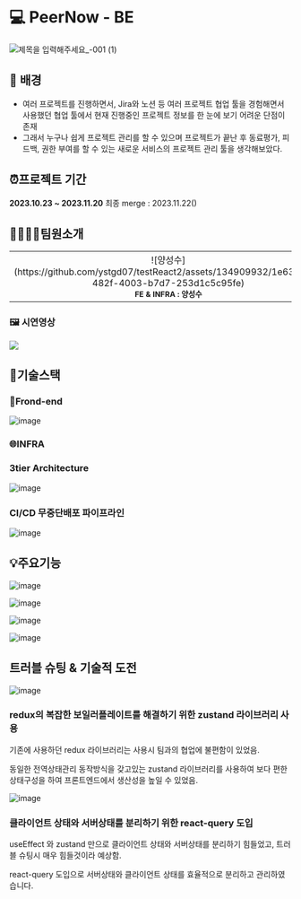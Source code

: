 # 💻 PeerNow - BE
![제목을 입력해주세요_-001 (1)](https://github.com/ystgd07/testReact2/assets/134909932/1c474c4c-a9e3-4f80-b7ce-29f366eeb72a) 

## 🧐 배경

 - 여러 프로젝트를 진행하면서, Jira와 노션 등 여러 프로젝트 협업 툴을 경험해면서 사용했던 협업 툴에서 현재 진행중인 프로젝트 정보를 한 눈에 보기 어려운 단점이 존재
 - 그래서 누구나 쉽게 프로젝트 관리를 할 수 있으며 프로젝트가 끝난 후 동료평가, 피드백, 권한 부여를 할 수 있는 새로운 서비스의 프로젝트 관리 툴을 생각해보았다.

## ⏰프로젝트 기간
<b>2023.10.23 ~ 2023.11.20</b>
최종 merge : 2023.11.22()

## 👨‍👩‍👧‍👦팀원소개
<table>
  <tbody>
    <tr>
      <td align="center">![양성수](https://github.com/ystgd07/testReact2/assets/134909932/1e63d620-482f-4003-b7d7-253d1c5c95fe)<br /><sub><b>FE & INFRA : 양성수</b></sub><br /></td>
      <td align="center">![이슬비](https://github.com/ystgd07/testReact2/assets/134909932/85e99ef7-4891-4808-8474-25e6b4017091)"><br /><sub><b>FE & INFRA : 이슬비</b></sub><br /></td>
      <td align="center">![정현욱](https://github.com/ystgd07/testReact2/assets/134909932/85e99ef7-4891-4808-8474-25e6b4017091)"><br /><sub><b>FE & INFRA : 정현욱</b></sub><br /></td>
      <td align="center">![최현희](https://github.com/ystgd07/testReact2/assets/134909932/85e99ef7-4891-4808-8474-25e6b4017091)"><br /><sub><b>FE & INFRA : 최현희</b></sub><br /></td>      
    </tr>
  </tbody>
</table>

### 🖼 시연영상
<img src="https://github.com/n0hack/readme-template/assets/112933943/5e39ccca-699f-4c53-9328-f9baef9d2973">
</img>

## 🔧기술스택
### 🎨Frond-end
 ![image](https://github.com/ystgd07/testReact2/assets/112933943/d19322cf-abc0-43ce-b222-40fa3a424fb2)

### 🌐INFRA
<h3> 3tier Architecture</h3>

![image](https://github.com/ystgd07/testReact2/assets/112933943/2009523c-7321-486c-9d87-20e804e5d74c)

<h3>CI/CD 무중단배포 파이프라인</h3>


![image](https://github.com/ystgd07/testReact2/assets/112933943/0483480f-212a-427a-8a50-505fa7bf84a0)

## 💡주요기능

![image](https://github.com/ystgd07/testReact2/assets/112933943/87769f67-09f7-41a1-8bbd-5ac49d5c2b17)

![image](https://github.com/ystgd07/testReact2/assets/112933943/921da483-9442-4906-b97f-fa068a8330ea)

![image](https://github.com/ystgd07/testReact2/assets/112933943/fc304224-bc92-4aa3-bcdb-d2a94ce46b1d)

![image](https://github.com/ystgd07/testReact2/assets/112933943/5d022c8b-c397-476c-8954-71919abedfcf)

## 트러블 슈팅 & 기술적 도전

![image](https://github.com/ystgd07/testReact2/assets/112933943/7aa3a789-06eb-483a-8a70-8188ff0e68fa)



<h3>redux의 복잡한 보일러플레이트를 해결하기 위한 zustand 라이브러리 사용</h3>
<p>기존에 사용하던 redux 라이브러리는 사용시 팀과의 협업에 불편함이 있었음.</p>
<p>동일한 전역상태관리 동작방식을 갖고있는 zustand 라이브러리를 사용하여 보다 편한 상태구성을 하여 프론트엔드에서 생산성을 높일 수 있었음.</p>

![image](https://github.com/ystgd07/testReact2/assets/112933943/15ecee3c-f336-4bb8-b538-065ff066a31d)


<h3>클라이언트 상태와 서버상태를 분리하기 위한 react-query 도입</h3>
<p> useEffect 와 zustand 만으로 클라이언트 상태와 서버상태를 분리하기 힘들었고, 트러블 슈팅시 매우 힘들것이라 예상함.</p>
<p> react-query 도입으로 서버상태와 클라이언트 상태를 효율적으로 분리하고 관리하였습니다.</p>

